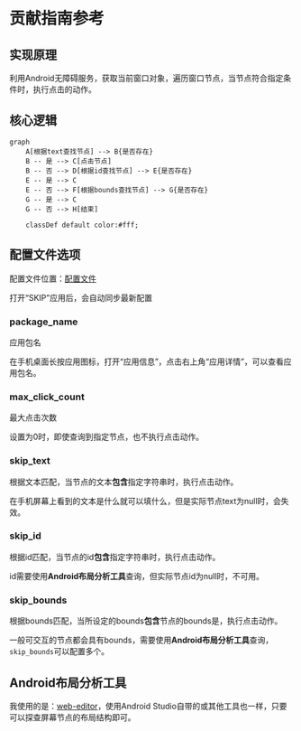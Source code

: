 # 贡献指南参考

## 实现原理

利用Android无障碍服务，获取当前窗口对象，遍历窗口节点，当节点符合指定条件时，执行点击的动作。

## 核心逻辑

```mermaid
graph
    A[根据text查找节点] --> B{是否存在}
    B -- 是 --> C[点击节点]
    B -- 否 --> D[根据id查找节点] --> E{是否存在}
    E -- 是 --> C
    E -- 否 --> F[根据bounds查找节点] --> G{是否存在} 
    G -- 是 --> C
    G -- 否 --> H[结束]

    classDef default color:#fff;
```

## 配置文件选项

配置文件位置：[配置文件](https://github.com/GuoXiCheng/SKIP/blob/main/app/src/main/assets/skip_config.yaml)

打开“SKIP”应用后，会自动同步最新配置

### package_name <Badge text="必填" type="danger" vertical="middle" />
应用包名

在手机桌面长按应用图标，打开“应用信息”，点击右上角“应用详情”，可以查看应用包名。

### max_click_count <Badge text="选填" type="tip" vertical="middle" />
最大点击次数

设置为0时，即使查询到指定节点，也不执行点击动作。

### skip_text <Badge text="选填" type="tip" vertical="middle" />
根据文本匹配，当节点的文本**包含**指定字符串时，执行点击动作。

在手机屏幕上看到的文本是什么就可以填什么，但是实际节点text为null时，会失效。

### skip_id <Badge text="选填" type="tip" vertical="middle" />
根据id匹配，当节点的id**包含**指定字符串时，执行点击动作。

id需要使用**Android布局分析工具**查询，但实际节点id为null时，不可用。

### skip_bounds <Badge text="选填" type="tip" vertical="middle" />
根据bounds匹配，当所设定的bounds**包含**节点的bounds是，执行点击动作。

一般可交互的节点都会具有bounds，需要使用**Android布局分析工具**查询，`skip_bounds`可以配置多个。

## Android布局分析工具

我使用的是：[web-editor](https://github.com/alibaba/web-editor)，使用Android Studio自带的或其他工具也一样，只要可以探查屏幕节点的布局结构即可。